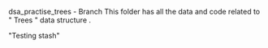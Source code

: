 dsa_practise_trees - Branch
This folder has all the data and code related to " Trees " data structure .

"Testing stash"